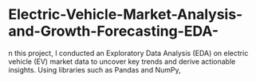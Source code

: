 # Electric-Vehicle-Market-Analysis-and-Growth-Forecasting-EDA-
n this project, I conducted an Exploratory Data Analysis (EDA) on electric vehicle (EV) market data to uncover key trends and derive actionable insights. Using libraries such as Pandas and NumPy,
